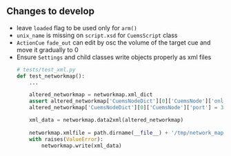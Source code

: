 ## Changes to develop
- leave `loaded` flag to be used only for `arm()`
- `unix_name` is missing on `script.xsd` for `CuemsScript` class
- `ActionCue` `fade_out` can edit by osc the volume of the target cue and move it gradually to 0
- Ensure `Settings` and child classes write objects properly as xml files
    ```python
    # tests/test_xml.py
    def test_networkmap():
        ...

        altered_networkmap = networkmap.xml_dict
        assert altered_networkmap['CuemsNodeDict'][0]['CuemsNode']['online'] == 'True'
        altered_networkmap['CuemsNodeDict'][0]['CuemsNode']['port'] = 3

        xml_data = networkmap.data2xml(altered_networkmap)
        
        networkmap.xmlfile = path.dirname(__file__) + '/tmp/network_map_altered.xml'
        with raises(ValueError):
            networkmap.write(xml_data)
    ```
